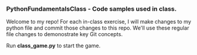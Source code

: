 ### PythonFundamentalsClass - Code samples used in class.

Welcome to my repo! For each in-class exercise, I will make changes to my python file and commit those changes to this repo.
We'll use these regular file changes to demonostrate key Git concepts.  

Run **class_game.py** to start the game.
